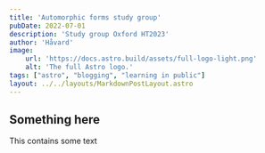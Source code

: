 ```yaml
---
title: 'Automorphic forms study group'
pubDate: 2022-07-01
description: 'Study group Oxford HT2023'
author: 'Håvard'
image:
    url: 'https://docs.astro.build/assets/full-logo-light.png'
    alt: 'The full Astro logo.'
tags: ["astro", "blogging", "learning in public"]
layout: ../../layouts/MarkdownPostLayout.astro
--- 
```


## Something here

This contains some text

